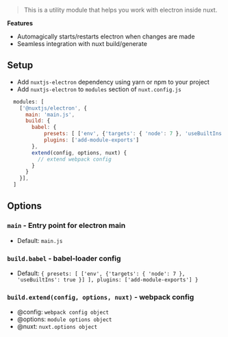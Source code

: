 > This is a utility module that helps you work with electron inside nuxt.

**Features**
- Automagically starts/restarts electron when changes are made
- Seamless integration with nuxt build/generate

## Setup
- Add `nuxtjs-electron` dependency using yarn or npm to your project
- Add `nuxtjs-electron` to `modules` section of `nuxt.config.js`
```js
  modules: [
    ['@nuxtjs/electron', {
      main: 'main.js',
      build: {
        babel: {
            presets: [ ['env', {'targets': { 'node': 7 }, 'useBuiltIns': true }] ],
            plugins: ['add-module-exports']
        },
        extend(config, options, nuxt) {
          // extend webpack config
        }
      }
    }],
  ]
````

## Options

### `main` - Entry point for electron main
  - Default: `main.js`

### `build.babel` - babel-loader config
  - Default: `{ presets: [ ['env', {'targets': { 'node': 7 }, 'useBuiltIns': true }] ], plugins: ['add-module-exports'] }`

### `build.extend(config, options, nuxt)` - webpack config
  - @config: `webpack config object`
  - @options: `module options object`
  - @nuxt: `nuxt.options object`
